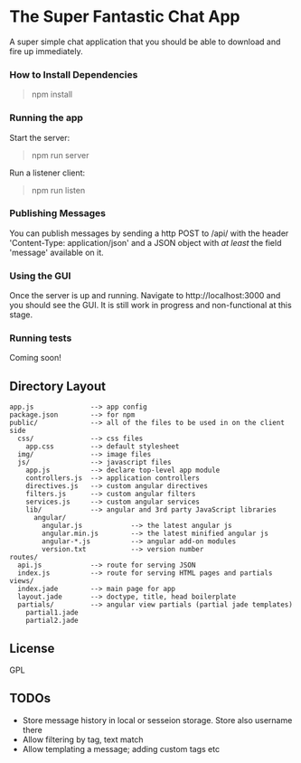 # The Super Fantastic Chat App

A super simple chat application that you should be able to download and fire up immediately.

### How to Install Dependencies
> npm install

### Running the app

Start the server:
> npm run server

Run a listener client:
> npm run listen

### Publishing Messages
You can publish messages by sending a http POST to /api/ with the header 'Content-Type: application/json'
and a JSON object with *at least* the field 'message' available on it.

### Using the GUI
Once the server is up and running. Navigate to http://localhost:3000 and you should see the GUI.
It is still work in progress and non-functional at this stage.

### Running tests

Coming soon!

## Directory Layout
    
    app.js              --> app config
    package.json        --> for npm
    public/             --> all of the files to be used in on the client side
      css/              --> css files
        app.css         --> default stylesheet
      img/              --> image files
      js/               --> javascript files
        app.js          --> declare top-level app module
        controllers.js  --> application controllers
        directives.js   --> custom angular directives
        filters.js      --> custom angular filters
        services.js     --> custom angular services
        lib/            --> angular and 3rd party JavaScript libraries
          angular/
            angular.js            --> the latest angular js
            angular.min.js        --> the latest minified angular js
            angular-*.js          --> angular add-on modules
            version.txt           --> version number
    routes/
      api.js            --> route for serving JSON
      index.js          --> route for serving HTML pages and partials
    views/
      index.jade        --> main page for app
      layout.jade       --> doctype, title, head boilerplate
      partials/         --> angular view partials (partial jade templates)
        partial1.jade
        partial2.jade



## License
GPL

## TODOs

- Store message history in local or sesseion storage. Store also username there
- Allow filtering by tag, text match
- Allow templating a message; adding custom tags etc